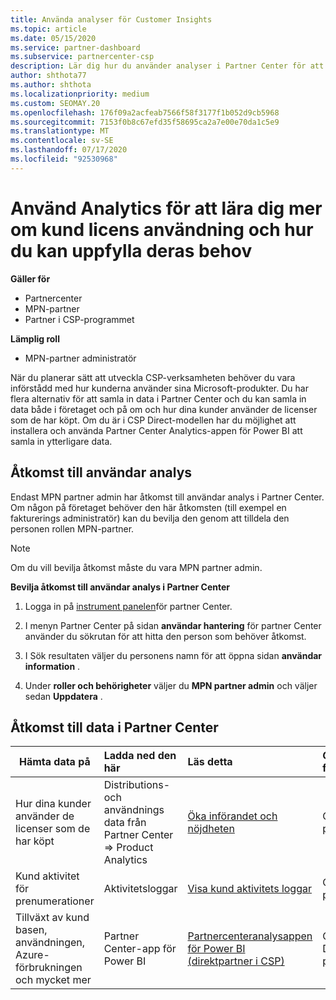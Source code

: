 ```yaml
---
title: Använda analyser för Customer Insights
ms.topic: article
ms.date: 05/15/2020
ms.service: partner-dashboard
ms.subservice: partnercenter-csp
description: Lär dig hur du använder analyser i Partner Center för att bättre förstå din verksamhet och hur dina kunder använder de licenser som du har köpt.
author: shthota77
ms.author: shthota
ms.localizationpriority: medium
ms.custom: SEOMAY.20
ms.openlocfilehash: 176f09a2acfeab7566f58f3177f1b052d9cb5968
ms.sourcegitcommit: 7153f0b8c67efd35f58695ca2a7e00e70da1c5e9
ms.translationtype: MT
ms.contentlocale: sv-SE
ms.lasthandoff: 07/17/2020
ms.locfileid: "92530968"
---
```

# <a name="use-analytics-to-learn-more-about-customer-license-use-and-how-you-can-help-meet-their-needs"></a>Använd Analytics för att lära dig mer om kund licens användning och hur du kan uppfylla deras behov

**Gäller för**

- Partnercenter
- MPN-partner
- Partner i CSP-programmet

**Lämplig roll**

- MPN-partner administratör

När du planerar sätt att utveckla CSP-verksamheten behöver du vara införstådd med hur kunderna använder sina Microsoft-produkter. Du har flera alternativ för att samla in data i Partner Center och du kan samla in data både i företaget och på om och hur dina kunder använder de licenser som de har köpt. Om du är i CSP Direct-modellen har du möjlighet att installera och använda Partner Center Analytics-appen för Power BI att samla in ytterligare data.

## <a name="access-to-user-analytics"></a>Åtkomst till användar analys

Endast MPN partner admin har åtkomst till användar analys i Partner Center. Om någon på företaget behöver den här åtkomsten (till exempel en fakturerings administratör) kan du bevilja den genom att tilldela den personen rollen MPN-partner.

>[!NOTE] 
>Om du vill bevilja åtkomst måste du vara MPN partner admin.

**Bevilja åtkomst till användar analys i Partner Center** 

1. Logga in på [instrument panelen](https://partner.microsoft.com/dashboard)för partner Center.

2. I menyn Partner Center på sidan **användar hantering** för partner Center använder du sökrutan för att hitta den person som behöver åtkomst.
2.  I Sök resultaten väljer du personens namn för att öppna sidan **användar information** .
3.  Under **roller och behörigheter** väljer du **MPN partner admin** och väljer sedan **Uppdatera** .

 
## <a name="access-data-in-partner-center"></a>Åtkomst till data i Partner Center

|**Hämta data på**   |**Ladda ned den här**   |**Läs detta**   | **Gäller för**    |
|---------------------|:-----------------------|:---------------|:--------------|
|Hur dina kunder använder de licenser som de har köpt   |Distributions-och användnings data från Partner Center => Product Analytics   |[Öka införandet och nöjdheten](increasing-adoption-and-satisfaction.md)|CSP-partner|
|Kund aktivitet för prenumerationer   |Aktivitetsloggar   |[Visa kund aktivitets loggar](activity-logs.md)|CSP-partner   |
|Tillväxt av kund basen, användningen, Azure-förbrukningen och mycket mer   |Partner Center-app för Power BI   |[Partnercenteranalysappen för Power BI (direktpartner i CSP)](power-bi-app-for-direct-partners.md)|CSP Direct-partners|






